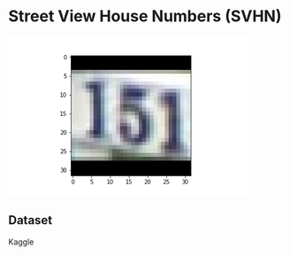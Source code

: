 # Street View House Numbers (SVHN)  
![alt text](https://raw.githubusercontent.com/danielhallinan88/street-view-house-numbers/master/sample.png)  
## Dataset  
Kaggle
